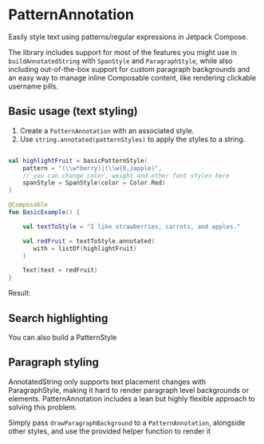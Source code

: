 # PatternAnnotation

Easily style text using patterns/regular expressions in Jetpack Compose.

The library includes support for most of the features you might use in `buildAnnotatedString` with
`SpanStyle` and `ParagraphStyle`, while also including out-of-the-box support for custom paragraph
backgrounds and an easy way to manage inline Composable content, like rendering clickable username pills.

## Basic usage (text styling)
1. Create a `PatternAnnotation` with an associated style.
2. Use `string.annotated(patternStyles)` to apply the styles to a string.

```kotlin

val highlightFruit = basicPatternStyle(
    pattern = "(\\w*berry)|(\\w{0,}apple)",
    // you can change color, weight and other font styles here
    spanStyle = SpanStyle(color = Color.Red)
)

@Composable
fun BasicExample() {

    val textToStyle = "I like strawberries, carrots, and apples."

    val redFruit = textToStyle.annotated(
       with = listOf(highlightFruit)
    )

    Text(text = redFruit)
}
```

Result:


## Search highlighting

You can also build a PatternStyle 


## Paragraph styling

AnnotatedString only supports text placement changes with ParagraphStyle, making it hard to render paragraph level backgrounds or elements.
PatternAnnotation includes a lean but highly flexible approach to solving this problem.

Simply pass `drawParagraphBackground` to a `PatternAnnotation`, alongside other styles, and use the provided helper function to render it

## 





